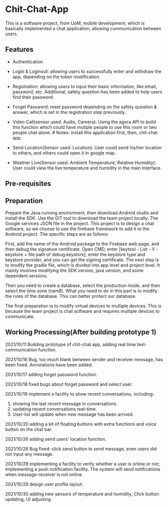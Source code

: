 # Chit-Chat-App
 This is a software project, from UoM, mobile development, which is basically implemented a chat application, allowing communication between users.
## Features
- Authentication
 - Login & Loginout: allowing users to successfully enter and withdraw the app, depending on the token modification.
 - Registration: allowing users to input their basic information, like email, password, etc. Additional, safety question has been added to help users find their password.
 - Forget Password: reset password depending on the safety question & answer, which is set in the registration step previously. 

- Video Call(sensor used: Audio, Camera): Using the agora API to build this function which could have mutiple people to use this room or two people chat alone. # Notes: install this application first, then, chit-chat app.
 
- Send Location(Sensor used: Location): User could send his/her location to others, and others could open it in google map.
 
- Weather Live(Sensor used: Ambient Temperature, Relative Humidity): User could view the live temperature and humidity in the main interface.
## Pre-requisites

## Preparation
Prepare the Java running environment, then download Android studio and install the SDK. Use the GIT tool to download the team project locally. The Google services JSON file in the project. This project is to design a chat software, so we choose to use the firebase framework to add it to the Android project. The specific steps are as follows: 

First, add the name of the Android package to the Firebase web page, and then debug the signature certificate. Open CMD, enter [keytool - List - V - keystore + file path of debug.keystore], enter the keystore type and keystore provider, and you can get the signing certificate. The next step is to modify the gradle file, which is divided into app level and project level. It mainly involves modifying the SDK version, java version, and some dependent versions.

Then you need to create a database, select the production mode, and then select the time zone (nam8). What you need to do in this part is to modify the rules of the database. This can better protect our database.

The final preparation is to modify virtual devices to multiple devices. This is because the team project is chat software and requires multiple devices to communicate.



## Working Processing(After building prototype 1)
2021/10/11 Building prototype of chit-chat app, adding real time text-communication function.

2021/10/16 Bug, too much blank between sender and receiver message, has been fixed. Annotations have been added.
 
2021/10/17 adding forget password function.

2021/10/18 fixed bugs about forget password and select user.

2021/10/19 implement a facility to show recent conversations, including:

1. showing the last recent message in conversations.
2. updating recent conversations real-time.
3. User-list will update when new message has been arrived.

2021/10/20 adding a kit of floating buttons with extra functions and voice button on the chat bar.

2021/10/26 adding send users' location function.

2021/10/28 Bug fixed: click send button to send message, even users did not input any message.

2021/10/29 implementing a facility to verify whether a user is online or not; Implementing a push notification facility. The system will send notifications when message-receiver is not online.

2021/10/29 design user profile layout.

2021/10/30 adding new sensors of temperature and humidity; Click button updating; UI adjusting.
